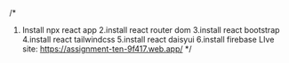 /*
1. Install npx react app
2.install react router dom
3.install react bootstrap
4.install react tailwindcss
5.install react daisyui
6.install firebase
LIve site: https://assignment-ten-9f417.web.app/
*/